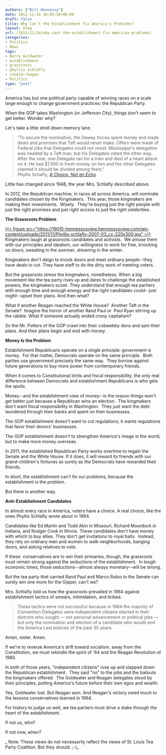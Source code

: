 ```yaml
---
authors: ["Bill Hennessy"]
date: 2011-11-14 10:43:56+00:00
draft: false
title: Why Can't the Establishment Fix America's Problems?
layout: blog
url: /2011/11/14/why-cant-the-establishment-fix-americas-problems/
categories:
- Politics
- News
tags:
- Barry Goldwater
- establishment
- grassroots
- phyllis schlafly
- ronald-reagan
- Politics
type: "post"
---
```


America has but one political party capable of winning races on a scale large enough to change government practices: the Republican Party.

When the GOP takes Washington (or Jefferson City), things don't seem to get better. Wonder why?

Let's take a little stroll down memory lane.



> "To secure the nomination, the Dewey forces spent money and made deals and promises that Taft would never make. Offers were made of Federal jobs that Delegates could not resist. Mississippi's delegation was headed by a Taft man, but his Delegates voted the other way. After the vote, one Delegate ran for a train and died of a heart attack on it. He had $1,500 in fresh money on him and the other Delegates claimed it should be divided among them."                                    --Phyllis Schafly, [_A Choice, Not an Echo_](https://www.scribd.com/doc/5987242/Schlafly-A-Choice-Not-an-Echo-The-Inside-Story-of-How-American-Presidents-Are-Chosen-1964)



Little has changed since 1948, the year Mrs. Schlafly described above.

In 2012, the Republican machine, in races all across America, will nominate candidates chosen by the Kingmakers.  This year, those kingmakers are making their investments.  Wisely.  They're buying just the right people with just the right promises and just right access to just the right celebrities.

**The Grassroots Problem**

[{{< figure src="https://19015-hennessysview.hennessysview.com/wp-content/uploads/2011/11/Phyllis-schlafly-2007-03_cc-225x300.jpg" >}}
](https://19015-hennessysview.hennessysview.com/wp-content/uploads/2011/11/Phyllis-schlafly-2007-03_cc.jpg)Kingmakers laugh at grassroots candidates and activists.  We amuse them with our principles and idealism, our willingness to work for free, knocking on doors, sweating in the summer, shivering in the winter.

Kingmakers don't deign to knock doors and meet ordinary people--they have deals to cut. They have staff to do the dirty work of meeting voters.

But the grassroots stress the kingmakers, nonetheless. When a big movement like the tea party rises up and dares to challenge the established powers, the kingmakers scowl. They understand that enough tea partiers with enough time and enough energy and the right candidates could--just _might_--upset their plans. And then what?

What if another Reagan reached the White House?  Another Taft in the Senate?  Imagine the horror of another Rand Paul or  Paul Ryan stirring up the rabble. What if someone actually ended crony capitalism?

So the Mr. Potters of the GOP crawl into their cobwebby dens and spin their plans. And their plans begin and end with money.

**Money Is the Problem**

Establishment Republicans operate on a single principle: government is money.  For that matter, Democrats operate on the same principle.  Both parties use government precisely the same way.  They borrow against future generations to buy more power from contemporary friends.

When it comes to Constitutional limits and fiscal responsibility, the only real difference between Democrats and establishment Republicans is who gets the spoils.

Money--and the establishment view of money--is the reason things won't get better just because a Republican wins an election.  The kingmakers don't want fiscal responsibility in Washington.  They just want the debt laundered through their banks and spent on their businesses.

The GOP establishment doesn't want to cut regulations; it wants regulations that favor their donors' businesses.

The GOP establishment doesn't to strengthen America's image in the world, but to make more money overseas.

In 2011, the established Republican Party works overtime to regain the Senate and the White House. If it does, it will reward its friends with our grand-children's fortunes as surely as the Democrats have rewarded their friends.

In short, the establishment can't fix our problems, because the establishment _is_ the problem.

But there is another way.

**Anti-Establishment Candidates**

In almost every race in America, voters have a choice. A real choice, like the ones Phyllis Schlafly wrote about in 1964.

Candidates like Ed Martin and Todd Akin in Missouri, Richard Mourdock in Indiana, and Rodger Cook in Illinois. These candidates don't have money with which to buy allies. They don't get invitations to royal balls.  Instead, they rely on ordinary men and women to walk neighborhoods, banging doors, and asking relatives to vote.

If these  conservatives are to win their primaries, though, the grassroots must remain strong against the seductions of the establishment.  In tough economic times, those seductions--almost always monetary--will be strong.

But the tea party that carried Rand Paul and Marco Rubio to the Senate can surely win one more for the Gipper, can't we?

Mrs. Schlafly told us how the grassroots prevailed in 1964 against establishment tactics of smears, intimidation, and bribes:



> These tactics were not successful because in 1964 the majority of Convention Delegates were independent citizens elected in their districts who sought — not personal advancement or political jobs — but only the nomination and election of a candidate who would end the America Last policies of the past 30 years.



Amen, sister. Amen.

If we're to reverse America's drift toward socialism, away from the Constitution, we must rekindle the spirit of '64 and the Reagan Revolution of 1980.

In both of those years, "independent citizens" rose up and slapped down the Republican establishment.  They said "no" to the jobs and the bailouts the kingmakers offered.  The Goldwater and Reagan delegates stood by their principles, putting America's future before their own egos and wealth.

Yes, Goldwater lost. But Reagan won. And Reagan's victory owed much to the lessons conservatives learned in 1964.

For history to judge us well, we tea partiers must drive a stake through the heart of the establishment.

If not us, who?

If not now, when?

_ Note: These views do not necessarily reflect the views of St. Louis Tea Party Coalition. But they should. ;-)_
